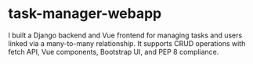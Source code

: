 # task-manager-webapp
I built a Django backend and Vue frontend for managing tasks and users linked via a many-to-many relationship. It supports CRUD operations with fetch API, Vue components, Bootstrap UI, and PEP 8 compliance.
